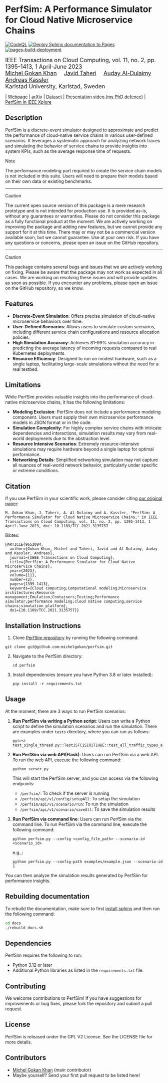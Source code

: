 # PerfSim: A Performance Simulator for Cloud Native Microservice Chains
[![CodeQL](https://github.com/michelgokan/perfsim/actions/workflows/github-code-scanning/codeql/badge.svg)](https://github.com/michelgokan/perfsim/actions/workflows/github-code-scanning/codeql) [![Deploy Sphinx documentation to Pages](https://github.com/michelgokan/perfsim/actions/workflows/sphinx.yml/badge.svg)](https://github.com/michelgokan/perfsim/actions/workflows/sphinx.yml) [![pages-build-deployment](https://github.com/michelgokan/perfsim/actions/workflows/pages/pages-build-deployment/badge.svg)](https://github.com/michelgokan/perfsim/actions/workflows/pages/pages-build-deployment)


<font size="4">
IEEE Transactions on Cloud Computing, vol. 11, no. 2, pp. 1395-1413, 1 April-June 2023
</font>
<br>

<font size="4">
<a href="https://michelgokan.github.io/" style="font-size:100%;">Michel Gokan Khan</a>&emsp;
<a href="https://pure.qub.ac.uk/en/persons/javid-taheri" style="font-size:100%;">Javid Taheri</a>&emsp;
<a href="https://www.es.mdu.se/staff/4442-Auday_Al_Dulaimy" style="font-size:100%;">Auday Al-Dulaimy</a>&emsp;
<a href="https://th-deg.de/en/Andreas%20J.-Kassler-Fakult%C3%A4t%20Angewandte%20Informatik-Professor:innen-5738888" style="font-size:100%;">Andreas Kassler</a>&emsp;
</font>
<br>

<font size="4">
Karlstad University, Karlstad, Sweden
</font>

| <a href="https://perfsim.com">Webpage</a> | <a href="https://arxiv.org/abs/2103.08983">arXiv</a> | <a href="https://ieee-dataport.org/documents/experiments-data-used-evaluating-perfsim-simulation-accuracy-based-sfc-stress-workloads">Dataset</a> | <a href="https://www.youtube.com/watch?v=bVvymER-ZcM">Presentation video (my PhD defence)</a> | <a href="https://ieeexplore.ieee.org/document/9652084">PerfSim in IEEE Xplore</a>

## Description 

PerfSim is a discrete-event simulator designed to approximate and predict the performance of cloud-native
service chains in various user-defined scenarios. It leverages a systematic approach for analyzing network traces and
simulating the behavior of service chains to provide insights into system KPIs, such as the average response time of
requests.

> [!NOTE]
> The performance modeling part required to create the service chain models is not included in this suite. Users will
> need to prepare their models based on their own data or existing benchmarks.

---

> [!CAUTION]
> The current open source version of this package is a mere research prototype and is not intended for production use. 
> It is provided as-is, without any guarantees or warranties. Please do not consider this package as a fully functional 
> product at the moment. We are actively working on improving the package and adding new features, but we cannot provide
> any support for it at this time. There may or may not be a commercial version available soon, but we cannot guarantee.
> Use at your own risk. If you have any questions or concerns, please open an issue on the GitHub repository.

---

> [!CAUTION]
> This package contains several bugs and issues that we are actively working on fixing. Please be aware that the package
> may not work as expected in all cases. We are working on resolving these issues and will provide updates as soon as
> possible. If you encounter any problems, please open an issue on the GitHub repository, so we know.


## Features

- **Discrete-Event Simulation**: Offers precise simulation of cloud-native microservice behaviors over time.
- **User-Defined Scenarios**: Allows users to simulate custom scenarios, including different service chain
  configurations and resource allocation policies.
- **High Simulation Accuracy**: Achieves 81-99% simulation accuracy in predicting the average latency of incoming
  requests compared to real Kubernetes deployments.
- **Resource Efficiency**: Designed to run on modest hardware, such as a single laptop, facilitating large-scale
  simulations without the need for a real testbed.

## Limitations

While PerfSim provides valuable insights into the performance of cloud-native microservice chains, it has the following
limitations:

- **Modeling Exclusion**: PerfSim does not include a performance modeling component. Users must supply their own
  microservice performance models in JSON format or in the code.
- **Simulation Complexity**: For highly complex service chains with intricate dependencies and interactions, simulation
  results may vary from real-world deployments due to the abstraction level.
- **Resource Intensive Scenarios**: Extremely resource-intensive simulations may require hardware beyond a single laptop
  for optimal performance.
- **Networking Details**: Simplified networking simulation may not capture all nuances of real-world network behavior,
  particularly under specific or extreme conditions.

## Citation

If you use PerfSim in your scientific work, please consider citing [our original paper](https://ieeexplore.ieee.org/document/9652084):

```
M. Gokan Khan, J. Taheri, A. Al-Dulaimy and A. Kassler, "PerfSim: A Performance Simulator for Cloud Native Microservice Chains," in IEEE Transactions on Cloud Computing, vol. 11, no. 2, pp. 1395-1413, 1 April-June 2023, doi: 10.1109/TCC.2021.3135757
```

Bibtex:

```
@ARTICLE{9652084,
  author={Gokan Khan, Michel and Taheri, Javid and Al-Dulaimy, Auday and Kassler, Andreas},
  journal={IEEE Transactions on Cloud Computing}, 
  title={PerfSim: A Performance Simulator for Cloud Native Microservice Chains}, 
  year={2023},
  volume={11},
  number={2},
  pages={1395-1413},
  keywords={Cloud computing;Computational modeling;Microservice architectures;Resource management;Emulation;Containers;Testing;Performance simulator;performance modeling;cloud native computing;service chains;simulation platform},
  doi={10.1109/TCC.2021.3135757}}
```

## Installation Instructions

1. Clone [PerfSim repository](https://github.com/michelgokan/perfsim) by running the following command:
  ```
  git clone git@github.com:michelgokan/perfsim.git
  ```

2. Navigate to the PerfSim directory:
   ```
   cd perfsim
   ```

3. Install dependencies (ensure you have Python 3.8 or later installed):
   ```
   pip install -r requirements.txt
   ```

## Usage

At the moment, there are 3 ways to run PerfSim scenarios:
1. **Run PerfSim via writing a Python script**: Users can write a Python script to define the simulation scenarios
      and run the simulation.
      There are examples under `tests` directory, where you can run as follows:

   ```
   pytest test_single_thread.py::Test1SFC1S1R1T1HBE::test_all_traffic_types_all_topologies
   ```

2. **Run PerfSim via web API(Flask)**: Users can run PerfSim via a web API. To run the web API, execute the following
   command:

    ```
    python server.py
    ```

   This will start the PerfSim server, and you can access via the following endpoints:

    - `/perfsim/`: To check if the server is running
    - `/perfsim/api/v1/config/setupAll`: To setup the simulation
    - `/perfsim/api/v1/scenario/run`: To run the simulation
    - `/perfsim/api/v1/scenario/saveAll`: To save the simulation results

3. **Run PerfSim via command line**: Users can run PerfSim via the command line. To run PerfSim via the command line,
   execute the following command:

    ```
    python perfsim.py --config <config_file_path> --scenario-id <scenario_id>
    ```

   e.g.,:
   ```
   python perfsim.py --config-path examples/example.json --scenario-id 1
   ```

You can then analyze the simulation results generated by PerfSim for performance insights.

## Rebuilding documentation

To rebuild the documentation, make sure to
first [install sphinx](https://www.sphinx-doc.org/en/master/usage/installation.html) and then run the following command:

```bash
cd docs
./rebuild_docs.sh
```

## Dependencies

PerfSim requires the following to run:

- Python 3.12 or later
- Additional Python libraries as listed in the `requirements.txt` file.

## Contributing

We welcome contributions to PerfSim! If you have suggestions for improvements or bug fixes, please fork the repository
and submit a pull request.

## License

PerfSim is released under the GPL V2 License. See the LICENSE file for more details.

## Contributors

- [Michel Gokan Khan](https://github.com/michelgokan) (main contributor)
- Maybe yourself? Send your first pull request to be listed here!

